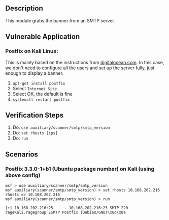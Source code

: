 ## Description

This module grabs the banner from an SMTP server.

## Vulnerable Application

### Postfix on Kali Linux:

This is mainly based on the instructions from [digitalocean.com](https://www.digitalocean.com/community/tutorials/how-to-install-and-configure-postfix-on-ubuntu-16-04).
In this case, we don't need to configure all the users and set up the server fully, just enough to display a banner.


1. ```apt-get install postfix```
  1. Select `Internet Site`
  2. Select OK, the default is fine
2. ```systemctl restart postfix```

## Verification Steps

  1. Do: `use auxiliary/scanner/smtp/smtp_version`
  2. Do: `set rhosts [ips]`
  3. Do: `run`

## Scenarios

### Postfix 3.3.0-1+b1 (Ubuntu package number) on Kali (using above config)

  ```
  msf > use auxiliary/scanner/smtp/smtp_version 
  msf auxiliary(scanner/smtp/smtp_version) > set rhosts 10.168.202.216
  rhosts => 10.168.202.216
  msf auxiliary(scanner/smtp/smtp_version) > run
  
  [+] 10.168.202.216:25     - 10.168.202.216:25 SMTP 220 rageKali.ragegroup ESMTP Postfix (Debian/GNU)\x0d\x0a
  ```
